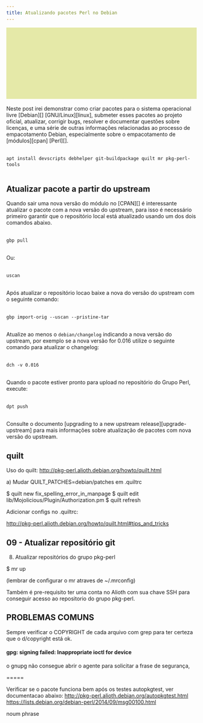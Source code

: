 ```yaml
---
title: Atualizando pacotes Perl no Debian
---
```




<!--
==========================
 
cpantesters: instalar zlib dev / libssl-dev / make / build-essential

cpan
>> o conf make install _commant = sudo make
          build install _command = sudo ./Build    

==========================
-->

![descricao imagem aqui](/files/default-post-image.png)

Neste post irei demonstrar como criar pacotes para o sistema operacional livre
[Debian][] [GNU/Linux][linux], submeter esses pacotes ao projeto oficial,
atualizar, corrigir bugs, resolver e documentar questões sobre licenças, e uma
série de outras informações relacionadas ao processo de empacotamento Debian,
especialmente sobre o empacotamento de [módulos][cpan] [Perl][].

<pre class="terminal">
<code>
apt install devscripts debhelper git-buildpackage quilt mr pkg-perl-tools
</code>
</pre>

## Atualizar pacote a partir do upstream

Quando sair uma nova versão do módulo no [CPAN][] é interessante atualizar o
pacote com a nova versão do upstream, para isso é necessário primeiro garantir
que o repositório local está atualizado usando um dos dois comandos abaixo.

<pre class="terminal">
<code>
gbp pull
</code>
</pre>

Ou:

<pre class="terminal">
<code>
uscan
</code>
</pre>

Após atualizar o repositório locao baixe a nova
do versão do upstream com o seguinte comando:

<pre class="terminal">
<code>
gbp import-orig --uscan --pristine-tar
</code>
</pre>

Atualize ao menos o `debian/changelog` indicando a nova versão do upstream, por exemplo se a nova versão for 0.016 utilize o seguinte comando para atualizar o changelog:

<pre class="terminal">
<code>
dch -v 0.016
</code>
</pre>

Quando o pacote estiver pronto para upload no repositório do Grupo Perl, execute:

<pre class="terminal">
<code>
dpt push
</code>
</pre>

Consulte o documento [upgrading to a new upstream release][upgrade-upstream]
para mais informações sobre atualização de pacotes com nova versão do upstream.

quilt
-----

Uso do quilt: http://pkg-perl.alioth.debian.org/howto/quilt.html

  a) Mudar QUILT_PATCHES=debian/patches em .quiltrc

$ quilt new fix_spelling_error_in_manpage
$ quilt edit lib/Mojolicious/Plugin/Authorization.pm
$ quilt refresh

Adicionar configs no .quiltrc:

http://pkg-perl.alioth.debian.org/howto/quilt.html#tips_and_tricks


09 - Atualizar repositório git
------------------------------

8) Atualizar repositórios do grupo pkg-perl

$ mr up

(lembrar de configurar o mr atraves de ~/.mrconfig)

Também é pre-requisito ter uma conta no Alioth com sua chave SSH para conseguir
acesso ao repositorio do grupo pkg-perl.

PROBLEMAS COMUNS
----------------

Sempre verificar o COPYRIGHT de cada arquivo com grep para ter certeza
que o d/copyright está ok.

#### gpg: signing failed: Inappropriate ioctl for device

o gnupg não consegue abrir o agente para solicitar a frase de segurança,

=====

Verificar se o pacote funciona bem após os testes autopkgtest, ver documentacao abaixo:
http://pkg-perl.alioth.debian.org/autopkgtest.html
https://lists.debian.org/debian-perl/2014/09/msg00100.html

<!--
  - d/copyright: no years of upstream copyright, and more important: the
    upstream source doesn't contain and copyright information. please add a
    comment like in liblog-dispatch-config-perl/debian/copyright or the
    default Berne Convention Comment from
    http://pkg-perl.alioth.debian.org/copyright.html#berne_convention

-->

noum phrase

<!-- 
, nunca sei o que é isso mas gregor sempre me corrije sobre isso: 
aconteceu com: libmodule-install-repository e libmodule-install-testbase também
-->


<!--
## testar build do pacote num ambiente limpo
Antes de submeter sempre testar construir o pacote dentro de um chroot "limpo": 

(se for usar pbuilder esse passo n eh necessário)

<!-- sudo mk-build-deps --install --remove --tool 'apt-get --yes --force-yes' ->
-->

<!--
O comando `pbuilder create` cria o `base.tgz` com a distribuição Debian Sid, 
`pbuilder update` atualiza o sistema chroot base com as atualizacoes do sid,
para executar pdebuild (é preciso estar no sudo)
-->

